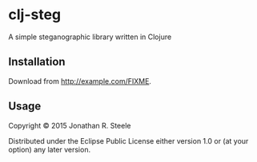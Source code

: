 # clj-steg 

A simple steganographic library written in Clojure

## Installation

Download from http://example.com/FIXME.

## Usage

Copyright © 2015 Jonathan R. Steele

Distributed under the Eclipse Public License either version 1.0 or (at
your option) any later version.
